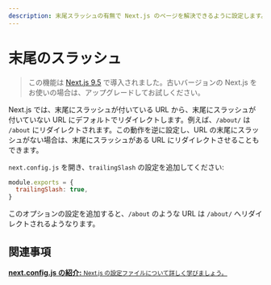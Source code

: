 ```yaml
---
description: 末尾スラッシュの有無で Next.js のページを解決できるように設定します。
---
```


# 末尾のスラッシュ

> この機能は [Next.js 9.5](https://nextjs.org/blog/next-9-5) で導入されました。古いバージョンの Next.js をお使いの場合は、アップグレードしてお試しください。

Next.js では、末尾にスラッシュが付いている URL から、末尾にスラッシュが付いていない URL にデフォルトでリダイレクトします。例えば、`/about/` は `/about` にリダイレクトされます。この動作を逆に設定し、URL の末尾にスラッシュがない場合は、末尾にスラッシュがある URL にリダイレクトさせることもできます。

`next.config.js` を開き、`trailingSlash` の設定を追加してください:

```js
module.exports = {
  trailingSlash: true,
}
```

このオプションの設定を追加すると、`/about` のような URL は `/about/` へリダイレクトされるようなります。


## 関連事項

<div class="card">
  <a href="/docs/api-reference/next.config.js/introduction.md">
    <b>next.config.js の紹介:</b>
    <small>Next.js の設定ファイルについて詳しく学びましょう。</small>
  </a>
</div>
